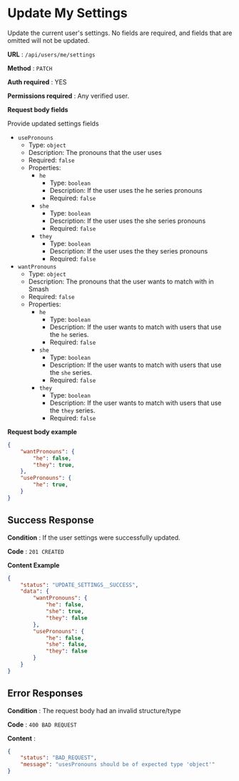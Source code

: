 # Update My Settings

Update the current user's settings. No fields are required, and fields that
are omitted will not be updated.

**URL** : `/api/users/me/settings`

**Method** : `PATCH`

**Auth required** : YES

**Permissions required** : Any verified user.

**Request body fields**

Provide updated settings fields

* `usePronouns`
  * Type: `object`
  * Description: The pronouns that the user uses
  * Required: `false`
  * Properties:
    * `he`
      * Type: `boolean`
      * Description: If the user uses the he series pronouns
      * Required: `false`
    * `she`
      * Type: `boolean`
      * Description: If the user uses the she series pronouns
      * Required: `false`
    * `they`
      * Type: `boolean`
      * Description: If the user uses the they series pronouns
      * Required: `false`
* `wantPronouns`
  * Type: `object`
  * Description: The pronouns that the user wants to match with in Smash
  * Required: `false`
  * Properties:
    * `he`
      * Type: `boolean`
      * Description: If the user wants to match with users that use the `he` series.
      * Required: `false`
    * `she`
      * Type: `boolean`
      * Description: If the user wants to match with users that use the `she` series.
      * Required: `false`
    * `they`
      * Type: `boolean`
      * Description: If the user wants to match with users that use the `they` series.
      * Required: `false`

**Request body example**

```json
{
    "wantPronouns": {
        "he": false,
        "they": true,
    },
    "usePronouns": {
        "he": true,
    }
}
```

## Success Response

**Condition** : If the user settings were successfully updated.

**Code** : `201 CREATED`

**Content Example**

```json
{
    "status": "UPDATE_SETTINGS__SUCCESS",
    "data": {
        "wantPronouns": {
            "he": false,
            "she": true,
            "they": false
        },
        "usePronouns": {
            "he": false,
            "she": false,
            "they": false
        }
    }
}
```


## Error Responses

**Condition** : The request body had an invalid structure/type

**Code** : `400 BAD REQUEST`

**Content** :
```json
{
    "status": "BAD_REQUEST",
    "message": "usesPronouns should be of expected type 'object'"
}
```
